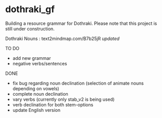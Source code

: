 # dothraki_gf
Building a resource grammar for Dothraki. Please note that this project is still under construction.

Dothraki Nouns : text2mindmap.com/B7b25jR *updated*

TO DO

* add new grammar
* negative verbs/sentences


DONE

* fix bug regarding noun declination (selection of animate nouns depending on vowels)
* complete noun declination
* vary verbs (currently only stab_v2 is being used)
* verb declination for both stem-options
* update English version